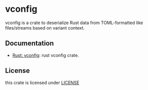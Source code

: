 # vconfig

vconfig is a crate to deserialize Rust data from TOML-formatted like files/streams based on variant context.

## Documentation
  * [Rust: vconfig](./rust/README.md): rust vconfig crate.

## License

this crate is licensed under [LICENSE](./LICENSE-MIT)